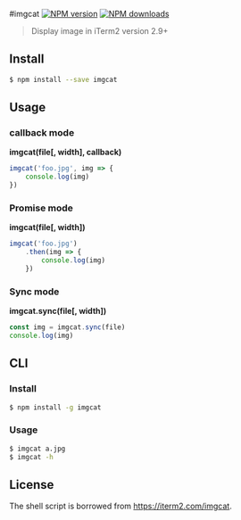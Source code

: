 #imgcat [![NPM version](https://img.shields.io/npm/v/imgcat.svg)](https://npmjs.com/package/imgcat) [![NPM downloads](https://img.shields.io/npm/dm/imgcat.svg)](https://npmjs.com/package/imgcat)

> Display image in iTerm2 version 2.9+

## Install

```bash
$ npm install --save imgcat
```

## Usage

### callback mode

**imgcat(file[, width], callback)**

```js
imgcat('foo.jpg', img => {
	console.log(img)
})
```

### Promise mode

**imgcat(file[, width])**

```js
imgcat('foo.jpg')
	.then(img => {
		console.log(img)
	})
```

### Sync mode

**imgcat.sync(file[, width])**

```js
const img = imgcat.sync(file)
console.log(img)
```

## CLI

### Install

```bash
$ npm install -g imgcat
```

### Usage

```bash
$ imgcat a.jpg
$ imgcat -h
```

## License

The shell script is borrowed from https://iterm2.com/imgcat.
